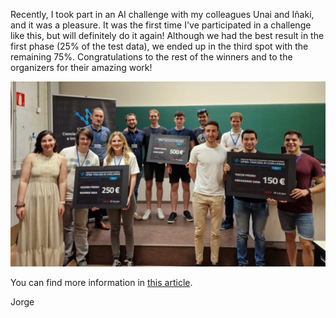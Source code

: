 <!--
title: I UPNA-Tracasa AI challenge
tag: Updates
date: 28/04/2023
-->
Recently, I took part in an AI challenge with my colleagues Unai and Iñaki, and it was a pleasure. It was the first time I've participated in a challenge like this, but will definitely do it again! Although we had the best result in the first phase (25% of the test data), we ended up in the third spot with the remaining 75%. Congratulations to the rest of the winners and to the organizers for their amazing work!

![AI challenge winners](/assets/blog/upna_tracasa_challenge_2023.jpeg)

You can find more information in [this article](https://www.diariodenavarra.es/noticias/navarra/2023/03/03/upna-entrega-premios-mejores-expedientes-grado-master-curso-560211-300.html).

Jorge